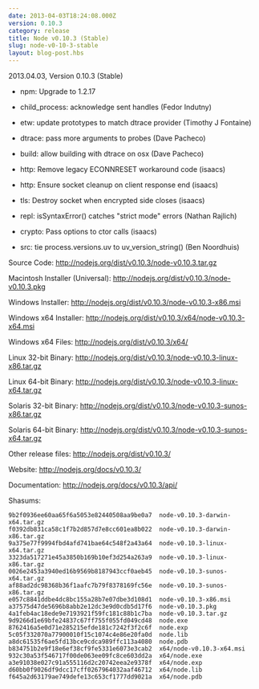 ```yaml
---
date: 2013-04-03T18:24:08.000Z
version: 0.10.3
category: release
title: Node v0.10.3 (Stable)
slug: node-v0-10-3-stable
layout: blog-post.hbs
---
```


2013.04.03, Version 0.10.3 (Stable)

* npm: Upgrade to 1.2.17

* child_process: acknowledge sent handles (Fedor Indutny)

* etw: update prototypes to match dtrace provider (Timothy J Fontaine)

* dtrace: pass more arguments to probes (Dave Pacheco)

* build: allow building with dtrace on osx (Dave Pacheco)

* http: Remove legacy ECONNRESET workaround code (isaacs)

* http: Ensure socket cleanup on client response end (isaacs)

* tls: Destroy socket when encrypted side closes (isaacs)

* repl: isSyntaxError() catches "strict mode" errors (Nathan Rajlich)

* crypto: Pass options to ctor calls (isaacs)

* src: tie process.versions.uv to uv_version_string() (Ben Noordhuis)


Source Code: http://nodejs.org/dist/v0.10.3/node-v0.10.3.tar.gz

Macintosh Installer (Universal): http://nodejs.org/dist/v0.10.3/node-v0.10.3.pkg

Windows Installer: http://nodejs.org/dist/v0.10.3/node-v0.10.3-x86.msi

Windows x64 Installer: http://nodejs.org/dist/v0.10.3/x64/node-v0.10.3-x64.msi

Windows x64 Files: http://nodejs.org/dist/v0.10.3/x64/

Linux 32-bit Binary: http://nodejs.org/dist/v0.10.3/node-v0.10.3-linux-x86.tar.gz

Linux 64-bit Binary: http://nodejs.org/dist/v0.10.3/node-v0.10.3-linux-x64.tar.gz

Solaris 32-bit Binary: http://nodejs.org/dist/v0.10.3/node-v0.10.3-sunos-x86.tar.gz

Solaris 64-bit Binary: http://nodejs.org/dist/v0.10.3/node-v0.10.3-sunos-x64.tar.gz

Other release files: http://nodejs.org/dist/v0.10.3/

Website: http://nodejs.org/docs/v0.10.3/

Documentation: http://nodejs.org/docs/v0.10.3/api/

Shasums:

```
9b2f0936ee60aa65f6a5053e82440508aa9be0a7  node-v0.10.3-darwin-x64.tar.gz
f0392db831ca58c1f7b2d857d7e8cc601ea8b022  node-v0.10.3-darwin-x86.tar.gz
9a375e77f9994fbd4afd741bae64c548f2a43a64  node-v0.10.3-linux-x64.tar.gz
3323da517271e45a3850b169b10ef3d254a263a9  node-v0.10.3-linux-x86.tar.gz
0026e2453a3940ed16b9569b8187943ccf0aeb45  node-v0.10.3-sunos-x64.tar.gz
af88ad2dc98368b36f1aafc7b79f8378169fc56e  node-v0.10.3-sunos-x86.tar.gz
e057c8841ddbe4dc8bc155a28b7e07dbe3d108d1  node-v0.10.3-x86.msi
a37575d47de5696b8abb2e12dc3e9d0cdb5d17f6  node-v0.10.3.pkg
4a1feb4ac18ede9e7193921f59fc181c88b1c7ba  node-v0.10.3.tar.gz
9d9266d1e69bfe24837c67ff755f055fd049cd48  node.exe
8762416a5e0d71e285215efde181c7242f3f2c6f  node.exp
5c05f332070a77900010f15c1074c4e86e20fa0d  node.lib
a8dc61535f6ae5fd13bce9cdca989ffc113a4080  node.pdb
b834751b2e9f18e6ef38cf9fe5331e6073e3cab2  x64/node-v0.10.3-x64.msi
932c30a53f546717f00de063ee09fc8ce603dd2a  x64/node.exe
a3e91038e027c91a555116d2c20742eea2e9378f  x64/node.exp
d60bb0f9026df9dcc17cff0267964032aaf46712  x64/node.lib
f645a2d63179ae749defe13c653cf1777dd9021a  x64/node.pdb
```
